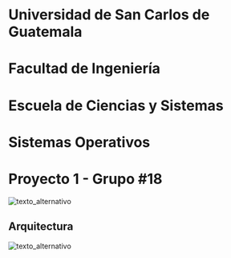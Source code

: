 # Universidad de San Carlos de Guatemala
# Facultad de Ingeniería
# Escuela de Ciencias y Sistemas
# Sistemas Operativos 
# Proyecto 1 - Grupo #18
![texto_alternativo](https://i.pinimg.com/originals/e7/94/6c/e7946c7073fc9df995f6047d17125afe.png)


## Arquitectura
![texto_alternativo](https://github.com/JuanPabloGarciaMonzon/SO1A_G18_Proyecto1/tree/main/images/arquitectura.png)
